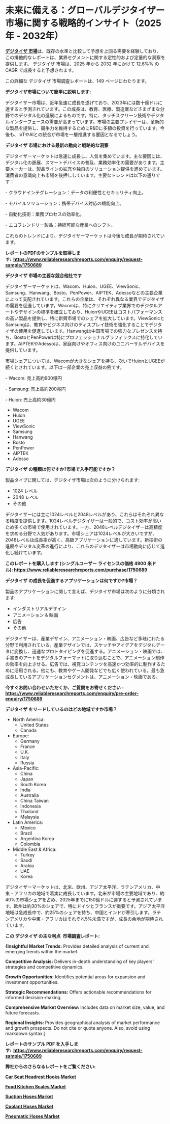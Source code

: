 <p><h1>未来に備える：グローバルデジタイザー市場に関する戦略的インサイト（2025年 - 2032年）</h1></p><p data-sourcepos="1:1-1:157"><strong><a href="https://www.reliableresearchreports.com/digitizer-r1750689?utm_campaign=110&utm_medium=36&utm_source=Github&utm_content=ia&utm_term=06022025&utm_id=digitizer">デジタイザ 市場</a></strong>は、既存の水準と比較して予想を上回る需要を経験しており、この排他的なレポートは、業界セグメントに関する定性的および定量的な洞察を提供します。 デジタイザ 市場は、2025 年から 2032 年にかけて 12.6%% の CAGR で成長すると予想されます。</p>
<p data-sourcepos="3:1-3:50">この詳細な デジタイザ 市場調査レポートは、149 ページにわたります。</p>
<p><strong>デジタイザ市場について簡単に説明します:</strong></p>
<p><p>デジタイザー市場は、近年急速に成長を遂げており、2023年には数十億ドルに達すると予測されています。この成長は、教育、医療、製造業などさまざまな分野でのデジタル化の進展によるものです。特に、タッチスクリーン技術やデジタルインターフェースの需要が高まっています。市場の主要プレイヤーは、革新的な製品を提供し、競争力を維持するためにR&Dに多額の投資を行っています。今後も、IoTやAIとの統合が市場を一層推進する要因となるでしょう。</p></p>
<p><strong>デジタイザ 市場における最新の動向と戦略的な洞察</strong></p>
<p><p>デジタイザーマーケットは急速に成長し、人気を集めています。主な要因には、デジタル化の進展、スマートデバイスの普及、業務効率化の需要があります。主要メーカーは、製品ラインの拡充や独自のソリューション提供を進めています。消費者の意識向上も市場を後押ししています。主要なトレンドは以下の通りです： </p><p>- クラウドインテグレーション：データの利便性とセキュリティ向上。</p><p>- モバイルソリューション：携帯デバイス対応の機能向上。</p><p>- 自動化技術：業務プロセスの効率化。</p><p>- エコフレンドリー製品：持続可能な産業へのシフト。</p><p>これらのトレンドにより、デジタイザーマーケットは今後も成長が期待されています。</p></p>
<p><strong>レポートのPDFのサンプルを取得します</strong><strong>:&nbsp;&nbsp;<a href="https://www.reliableresearchreports.com/enquiry/request-sample/1750689?utm_campaign=110&utm_medium=36&utm_source=Github&utm_content=ia&utm_term=06022025&utm_id=digitizer">https://www.reliableresearchreports.com/enquiry/request-sample/1750689</a></strong></p>
<p><strong>デジタイザ 市場の主要な競合他社です</strong></p>
<p><p>デジタイザーマーケットは、Wacom、Huion、UGEE、ViewSonic、Samsung、Hanwang、Bosto、PenPower、AIPTEK、Adessoなどの主要企業によって支配されています。これらの企業は、それぞれ異なる業界でデジタイザの需要を促進しています。Wacomは、特にクリエイティブ業界でのデジタルアートやデザインの標準を確立しており、HuionやUGEEはコストパフォーマンスの高い製品を提供し、特に新興市場でのシェアを拡大しています。ViewSonicとSamsungは、教育やビジネス向けのディスプレイ技術を強化することでデジタイザの使用を促進しています。Hanwangは中国市場での強力なプレゼンスを持ち、BostoとPenPowerは特にプロフェッショナルグラフィックスに特化しています。AIPTEKやAdessoは、家庭向けやオフィス向けのユニバーサルデバイスを提供しています。</p><p>市場シェアについては、Wacomが大きなシェアを持ち、次いでHuionとUGEEが続くとされています。以下は一部企業の売上収益の例です。</p><p>- Wacom: 売上高約900億円</p><p>- Samsung: 売上高約200兆円</p><p>- Huion: 売上高約30億円</p></p>
<p><ul><li>Wacom</li><li>Huion</li><li>UGEE</li><li>ViewSonic</li><li>Samsung</li><li>Hanwang</li><li>Bosto</li><li>PenPower</li><li>AIPTEK</li><li>Adesso</li></ul></p>
<p><strong>デジタイザ の種類は何ですか?市場で入手可能ですか？</strong></p>
<p>製品タイプに関しては、デジタイザ市場は次のように分けられます:</p>
<p><ul><li>1024 レベル</li><li>2048 レベル</li><li>その他</li></ul></p>
<p><p>デジタイザーには主に1024レベルと2048レベルがあり、これらはそれぞれ異なる精度を提供します。1024レベルデジタイザーは一般的で、コスト効率が高いため多くの市場で使用されています。一方、2048レベルデジタイザーは高精度を求める分野で人気があります。市場シェアは1024レベルが大きいですが、2048レベルは成長率が高く、高級アプリケーションに適しています。新技術の進展やデジタル変革の進行により、これらのデジタイザーは市場動向に応じて進化し続けています。</p></p>
<p><strong>このレポートを購入します (シングルユーザー ライセンスの価格 4900 米ドル):&nbsp;<a href="https://www.reliableresearchreports.com/purchase/1750689?utm_campaign=110&utm_medium=36&utm_source=Github&utm_content=ia&utm_term=06022025&utm_id=digitizer">https://www.reliableresearchreports.com/purchase/1750689</a></strong></p>
<p><strong>デジタイザ の成長を促進するアプリケーションは何ですか?市場？</strong></p>
<p>製品のアプリケーションに関して言えば、デジタイザ市場は次のように分類されます:</p>
<p><ul><li>インダストリアルデザイン</li><li>アニメーション & 映画</li><li>広告</li><li>その他</li></ul></p>
<p><p>デジタイザーは、産業デザイン、アニメーション・映画、広告など多岐にわたる分野で利用されている。産業デザインでは、スケッチやアイデアをデジタルデータに変換し、迅速なプロトタイピングを促進する。アニメーション・映画では、手書きのアートをデジタルフォーマットに取り込むことで、アニメーション制作の効率を向上させる。広告では、視覚コンテンツを高速かつ効率的に制作するために活用される。他にも、教育やゲーム開発などでも広く使われている。最も急成長しているアプリケーションセグメントは、アニメーション・映画である。</p></p>
<p><strong>今すぐお問い合わせいただくか、ご質問をお寄せください</strong><strong>&nbsp;</strong>-<strong><a href="https://www.reliableresearchreports.com/enquiry/pre-order-enquiry/1750689?utm_campaign=110&utm_medium=36&utm_source=Github&utm_content=ia&utm_term=06022025&utm_id=digitizer">https://www.reliableresearchreports.com/enquiry/pre-order-enquiry/1750689</a></strong></p>
<p><strong>デジタイザ をリードしているのはどの地域ですか市場？</strong></p>
<p><ul>
    <li>
        North America:
        <ul>
            <li>United States</li>
            <li>Canada</li>
        </ul>
    </li>
    <li>
        Europe:
        <ul>
            <li>Germany</li>
            <li>France</li>
            <li>U.K.</li>
            <li>Italy</li>
            <li>Russia</li>
        </ul>
    </li>
    <li>
        Asia-Pacific:
        <ul>
            <li>China</li>
            <li>Japan</li>
            <li>South Korea</li>
            <li>India</li>
            <li>Australia</li>
            <li>China Taiwan</li>
            <li>Indonesia</li>
            <li>Thailand</li>
            <li>Malaysia</li>
        </ul>
    </li>
    <li>
        Latin America:
        <ul>
            <li>Mexico</li>
            <li>Brazil</li>
            <li>Argentina Korea</li>
            <li>Colombia</li>
        </ul>
    </li>
    <li>
        Middle East & Africa:
        <ul>
            <li>Turkey</li>
            <li>Saudi</li>
            <li>Arabia</li>
            <li>UAE</li>
            <li>Korea</li>
        </ul>
    </li>
    </ul></p>
<p><p>デジタイザーマーケットは、北米、欧州、アジア太平洋、ラテンアメリカ、中東・アフリカの地域で着実に成長しています。北米が市場の主要地域であり、約40%の市場シェアを占め、2025年までに150億ドルに達すると予測されています。欧州は約30%のシェアで、特にドイツとフランスが重要です。アジア太平洋地域は急成長中で、約25%のシェアを持ち、中国とインドが牽引します。ラテンアメリカや中東・アフリカはそれぞれ5%未満ですが、成長の余地が期待されています。</p></p>
<p><strong>この デジタイザ の主な利点&nbsp; 市場調査レポート:</strong></p>
<p><strong>{Insightful Market Trends:</strong> Provides detailed analysis of current and emerging trends within the market.</p>
<p><strong>Competitive Analysis:</strong> Delivers in-depth understanding of key players' strategies and competitive dynamics.</p>
<p><strong>Growth Opportunities:</strong> Identifies potential areas for expansion and investment opportunities.</p>
<p><strong>Strategic Recommendations:</strong> Offers actionable recommendations for informed decision-making.</p>
<p><strong>Comprehensive Market Overview: </strong>Includes data on market size, value, and future forecasts.</p>
<p><strong>Regional Insights: </strong>Provides geographical analysis of market performance and growth prospects. Do not cite or quote anyone. Also, avoid using markdown syntax.}</p>
<p><strong>レポートのサンプル PDF を入手します:&nbsp;</strong><strong>&nbsp;<a href="https://www.reliableresearchreports.com/enquiry/request-sample/1750689?utm_campaign=110&utm_medium=36&utm_source=Github&utm_content=ia&utm_term=06022025&utm_id=digitizer">https://www.reliableresearchreports.com/enquiry/request-sample/1750689</a></strong></p>
<p></p>
<p></p>
<p></p>
<p></p>
<p><strong>弊社からのさらなるレポートをご覧ください:</strong></p>
<p><strong><p><a href="https://github.com/gamuoodhub/Market-Research-Report-List-1/blob/main/car-seat-headrest-hooks-market.md?utm_campaign=110&utm_medium=36&utm_source=Github&utm_content=ia&utm_term=06022025&utm_id=digitizer">Car Seat Headrest Hooks Market</a></p><p><a href="https://github.com/uramalorr/Market-Research-Report-List-1/blob/main/food-kitchen-scales-market.md?utm_campaign=110&utm_medium=36&utm_source=Github&utm_content=ia&utm_term=06022025&utm_id=digitizer">Food Kitchen Scales Market</a></p><p><a href="https://github.com/mayabungard8092/Market-Research-Report-List-1/blob/main/suction-hoses-market.md?utm_campaign=110&utm_medium=36&utm_source=Github&utm_content=ia&utm_term=06022025&utm_id=digitizer">Suction Hoses Market</a></p><p><a href="https://github.com/tamiaknaub6/Market-Research-Report-List-1/blob/main/coolant-hoses-market.md?utm_campaign=110&utm_medium=36&utm_source=Github&utm_content=ia&utm_term=06022025&utm_id=digitizer">Coolant Hoses Market</a></p><p><a href="https://github.com/mathastilley812967/Market-Research-Report-List-1/blob/main/pneumatic-hoses-market.md?utm_campaign=110&utm_medium=36&utm_source=Github&utm_content=ia&utm_term=06022025&utm_id=digitizer">Pneumatic Hoses Market</a></p></strong></p>